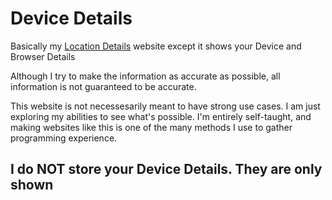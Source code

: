 # Device Details

Basically my [Location Details](https://valiantwind.github.io/Location-Details) website except it shows your Device and Browser Details

Although I try to make the information as accurate as possible, all information is not guaranteed to be accurate.

This website is not necessesarily meant to have strong use cases. I am just exploring my abilities to see what's possible. I'm entirely self-taught, and making websites like this is one of the many methods I use to gather programming experience.

## I do NOT store your Device Details. They are only shown

